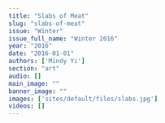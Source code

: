 ```yaml
---
title: "Slabs of Meat"
slug: "slabs-of-meat"
issue: "Winter"
issue_full_name: "Winter 2016"
year: "2016"
date: "2016-01-01"
authors: ['Mindy Yi']
section: "art"
audio: []
main_image: ""
banner_image: ""
images: ['sites/default/files/slabs.jpg']
videos: []
---
```

